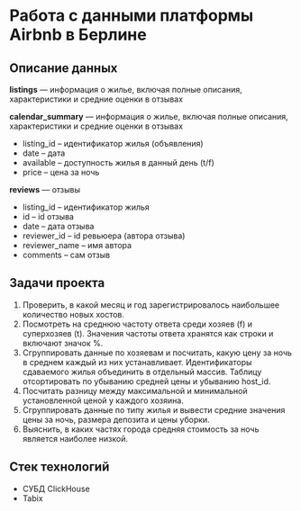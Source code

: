 # Работа с данными платформы Airbnb в Берлине

## Описание данных

**listings** —  информация о жилье, включая полные описания, характеристики и средние оценки в отзывах

**calendar_summary** — информация о жилье, включая полные описания, характеристики и средние оценки в отзывах

* listing_id – идентификатор жилья (объявления)
* date – дата
* available – доступность жилья в данный день (t/f)
* price – цена за ночь

**reviews** — отзывы

* listing_id –  идентификатор жилья  
* id – id отзыва
* date – дата отзыва
* reviewer_id – id ревьюера (автора отзыва)
* reviewer_name – имя автора
* comments – сам отзыв

## Задачи проекта

1. Проверить, в какой месяц и год зарегистрировалось наибольшее количество новых хостов.  
2. Посмотреть на среднюю частоту ответа среди хозяев (f) и суперхозяев (t). Значения частоты ответа хранятся как строки и включают значок %. 
3. Сгруппировать данные по хозяевам  и посчитать, какую цену за ночь в среднем каждый из них устанавливает. Идентификаторы сдаваемого жилья объединить в отдельный массив. Таблицу отсортировать по убыванию средней цены и убыванию host_id.
4. Посчитать разницу между максимальной и минимальной установленной ценой у каждого хозяина.
5. Сгруппировать данные по типу жилья и вывести средние значения цены за ночь, размера депозита и цены уборки.
6. Выяснить, в каких частях города средняя стоимость за ночь является наиболее низкой.

## Стек технологий
* СУБД ClickHouse
* Tabix
